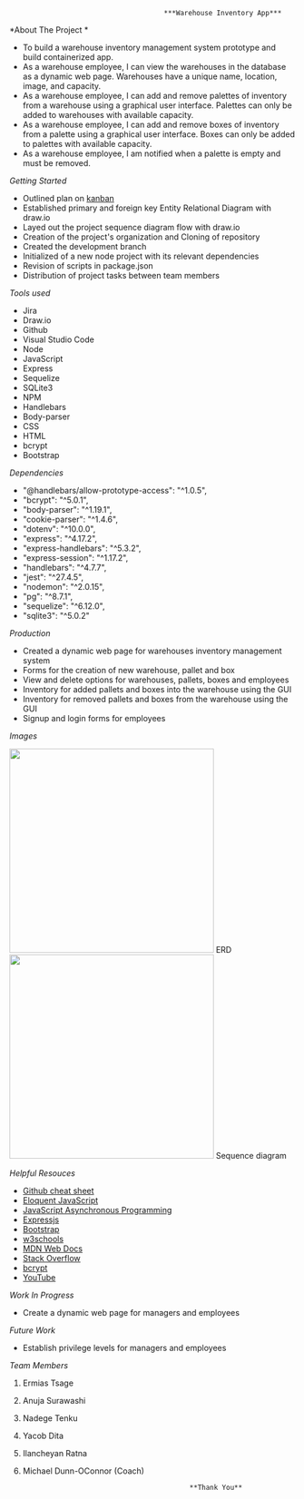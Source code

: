                                           ***Warehouse Inventory App***




*About The Project   *

- To build a warehouse inventory management system prototype and build containerized app.
- As a warehouse employee, I can view the warehouses in the database as a dynamic web page.  Warehouses have a unique name, location, image, and capacity.
- As a warehouse employee, I can add and remove palettes of inventory from a warehouse using a graphical user interface.  Palettes can only be added to warehouses with available capacity.
- As a warehouse employee, I can add and remove boxes of inventory from a palette using a graphical user interface.  Boxes can only be added to palettes with available capacity.
- As a warehouse employee, I am notified when a palette is empty and must be removed.


*Getting Started*

- Outlined plan on [kanban](https://ermileb.atlassian.net/jira/software/projects/WIA/boards/2)
- Established primary and foreign key Entity Relational Diagram with draw.io
- Layed out the project sequence diagram flow with draw.io
- Creation of the project's organization and Cloning of repository
- Created the development branch
- Initialized of a new node project with its relevant dependencies
- Revision of scripts in package.json
- Distribution of project tasks between team members


*Tools used*

- Jira
- Draw.io
- Github
- Visual Studio Code
- Node
- JavaScript
- Express
- Sequelize
- SQLite3
- NPM
- Handlebars
- Body-parser
- CSS
- HTML
- bcrypt
- Bootstrap


*Dependencies*

- "@handlebars/allow-prototype-access": "^1.0.5",
- "bcrypt": "^5.0.1",
- "body-parser": "^1.19.1",
- "cookie-parser": "^1.4.6",
- "dotenv": "^10.0.0",
- "express": "^4.17.2",
- "express-handlebars": "^5.3.2",
- "express-session": "^1.17.2",
- "handlebars": "^4.7.7",
- "jest": "^27.4.5",
- "nodemon": "^2.0.15",
- "pg": "^8.7.1",
- "sequelize": "^6.12.0",
- "sqlite3": "^5.0.2"


*Production*

- Created a dynamic web page for warehouses inventory management system
- Forms for the creation of new warehouse, pallet and box
- View and delete options for warehouses, pallets, boxes and employees
- Inventory for added pallets and boxes into the warehouse using the GUI
- Inventory for removed pallets and boxes from the warehouse using the GUI
- Signup and login forms for employees


*Images*

<img src="https://user-images.githubusercontent.com/94479058/147260259-436197a1-b6e5-4b09-a1d6-614217d7fac1.PNG" width="360"> ERD <img src="https://user-images.githubusercontent.com/94479058/147204531-a5a832b5-2c0f-4370-9e78-958b598fbe10.png" width="360"> Sequence diagram  



*Helpful Resouces*

- [Github cheat sheet](https://www.google.com/search?q=github+cheat+sheet&rlz=1C5GCEM_enUS979US980&oq=github+cheat&aqs=chrome.0.0i512j69i57j0i512l8.19583j0j15&sourceid=chrome&ie=UTF-8)
- [Eloquent JavaScript](https://www.google.com/search?q=Eloquent+JS+Book&rlz=1C5GCEM_enUS979US980&ei=mizEYbOlEcPk_Aa97oOACA&ved=0ahUKEwiz2tSMuvn0AhVDMt8KHT33AIAQ4dUDCA4&uact=5&oq=Eloquent+JS+Book&gs_lcp=Cgdnd3Mtd2l6EAMyBQguEIAEOgcIABBHELADOg0ILhDHARDRAxCwAxBDOgcIABCwAxBDSgQIQRgASgQIRhgAUPRzWPRzYNeeAWgBcAJ4AIABc4gBc5IBAzAuMZgBAKABAqABAcgBCsABAQ&sclient=gws-wiz)
- [JavaScript Asynchronous Programming](https://www.google.com/search?q=Asynchronous+JavaScript&rlz=1C5GCEM_enUS979US980&ei=Vi3EYbaNFYmMggfb5piYCA&ved=0ahUKEwi2kKvmuvn0AhUJhuAKHVszBoMQ4dUDCA4&uact=5&oq=Asynchronous+JavaScript&gs_lcp=Cgdnd3Mtd2l6EAMyBQgAEIAEMgUIABCABDIFCAAQgAQyBQgAEIAEMgUIABCABDIFCAAQgAQyBQgAEIAEMgUIABCABDIFCAAQgAQyBQgAEIAEOgcIABBHELADOgcIABCwAxBDSgQIQRgASgQIRhgAUIUkWIUkYIAuaAJwAngAgAFyiAFykgEDMC4xmAEAoAECoAEByAEKwAEB&sclient=gws-wiz)
- [Expressjs](https://www.google.com/search?q=Expressjs&rlz=1C5GCEM_enUS979US980&ei=tS3EYcq1GqW1ggeX3YDIDg&ved=0ahUKEwiK5NaTu_n0AhWlmuAKHZcuAOkQ4dUDCA4&uact=5&oq=Expressjs&gs_lcp=Cgdnd3Mtd2l6EAMyCAgAELEDEJECMgUIABCABDIFCAAQgAQyBQgAEIAEMgcIABCABBAKMgcIABCABBAKMgcIABCABBAKMgUIABCABDIFCAAQgAQyBQgAEIAEOgcIABBHELADOgcIABCwAxBDSgQIQRgASgQIRhgAUL4nWL4nYLQ1aAFwAngAgAGQAYgBkAGSAQMwLjGYAQCgAQKgAQHIAQrAAQE&sclient=gws-wiz)
- [Bootstrap](https://www.google.com/search?q=Bootstrap&rlz=1C5GCEM_enUS979US980&ei=Py7EYffFHvDp_Qb857qwAQ&ved=0ahUKEwi34cHVu_n0AhXwdN8KHfyzDhYQ4dUDCA4&uact=5&oq=Bootstrap&gs_lcp=Cgdnd3Mtd2l6EAMyBwgAELEDEEMyCAgAEIAEELEDMgcIABCxAxBDMggIABCABBCxAzIFCAAQsQMyCAgAEIAEELEDMggIABCABBCxAzIICAAQgAQQsQMyCAgAEIAEELEDMggIABCABBCxA0oECEEYAEoECEYYAFAAWABg2xFoAHACeACAAWmIAWmSAQMwLjGYAQCgAQKgAQHAAQE&sclient=gws-wiz)
- [w3schools](https://www.google.com/search?q=w3schools&rlz=1C5GCEM_enUS979US980&ei=HC_EYeeJCK22ggeK27_oCA&oq=w3sc&gs_lcp=Cgdnd3Mtd2l6EAEYAjIECAAQQzIHCAAQsQMQQzIHCAAQsQMQQzIICAAQgAQQsQMyCAgAEIAEELEDMggIABCABBCxAzIFCAAQgAQyBwgAELEDEEMyBQgAEIAEMggIABCABBCxAzoLCAAQgAQQsQMQgwE6EQguEIAEELEDEIMBEMcBEKMCOgUILhCABDoNCC4QsQMQxwEQ0QMQQ0oECEEYAEoECEYYAFAAWOsKYLwnaABwAngAgAF9iAHHA5IBAzAuNJgBAKABAcABAQ&sclient=gws-wiz)
- [MDN Web Docs](https://www.google.com/search?q=mdn&rlz=1C5GCEM_enUS979US980&ei=6S7EYYKWC86v_QaI_47QBw&ved=0ahUKEwjCrramvPn0AhXOV98KHYi_A3oQ4dUDCA4&uact=5&oq=mdn&gs_lcp=Cgdnd3Mtd2l6EAMyBggAEAoQQzIHCAAQsQMQQzIECAAQQzIECAAQQzIECAAQQzIECAAQQzIFCAAQgAQyBAgAEEMyCAguEIAEELEDMgcIABCxAxBDOhEILhCABBCxAxCDARDHARCjAjoICC4QsQMQgwE6CwgAEIAEELEDEIMBOggIABCABBCxAzoOCC4QgAQQsQMQxwEQowI6CwguEIAEEMcBENEDSgQIQRgASgQIRhgAUABYiwlgqA1oAHACeACAAXWIAckCkgEDMC4zmAEAoAEBwAEB&sclient=gws-wiz)
- [Stack Overflow](https://www.google.com/search?q=stack+overflow&rlz=1C5GCEM_enUS979US980&ei=cy_EYamXBOnD_Qa6qpTQCw&oq=stac&gs_lcp=Cgdnd3Mtd2l6EAEYADIHCAAQsQMQQzIHCAAQsQMQQzIICC4QgAQQsQMyCAguEIAEELEDMggIABCABBCxAzILCC4QgAQQxwEQrwEyCAguEIAEELEDMggIABCABBCxAzIECAAQQzIECAAQQzoFCAAQgAQ6BQguEIAEOggILhCxAxCDAToOCC4QgAQQsQMQxwEQ0QM6CwguEIAEEMcBENEDOgsIABCABBCxAxCDAToOCC4QgAQQsQMQxwEQowI6CAgAELEDEIMBOgsIABCABBCxAxDJAzoFCAAQkgNKBAhBGABKBAhGGABQAFjwB2DkGGgAcAJ4AIAB4wKIAbUGkgEHMC4yLjEuMZgBAKABAcABAQ&sclient=gws-wiz)
- [bcrypt](https://www.google.com/search?q=bcrypt&rlz=1C5GCEM_enUS979US980&ei=xS_EYaDCDsmIggf2o43oAg&ved=0ahUKEwjguK2Pvfn0AhVJhOAKHfZRAy0Q4dUDCA4&uact=5&oq=bcrypt&gs_lcp=Cgdnd3Mtd2l6EAMyCAgAELEDEJECMgQIABBDMgQIABBDMgQIABBDMgUIABCABDIFCAAQgAQyBQgAEIAEMgUIABCABDIFCAAQgAQyBQgAEIAEOhEILhCABBCxAxCDARDHARCjAjoICAAQgAQQsQM6DgguEIAEELEDEMcBEKMCOggILhCxAxCDAToLCAAQgAQQsQMQgwE6BQgAEJECOgcIABCxAxBDOgsILhCABBDHARCvAToLCC4QgAQQxwEQowJKBAhBGABKBAhGGABQAFj8CmDHEWgAcAJ4AIABqgKIAbAJkgEFMC4zLjOYAQCgAQHAAQE&sclient=gws-wiz)
- [YouTube](https://www.google.com/search?q=youtube&rlz=1C5GCEM_enUS979US980&ei=4y_EYaCSH6ivggfj05yYCA&ved=0ahUKEwjgj-Wdvfn0AhWol-AKHeMpB4MQ4dUDCA4&uact=5&oq=youtube&gs_lcp=Cgdnd3Mtd2l6EAMyEQguEIAEELEDEIMBEMcBENEDMgUIABCABDIICAAQgAQQsQMyCAgAEIAEELEDMggIABCABBCxAzIECAAQAzIICAAQgAQQsQMyCAgAEIAEELEDMgsIABCABBCxAxCDATIICAAQgAQQsQM6BQgAEJECOggILhCABBCxAzoLCC4QgAQQsQMQgwE6CwguEIAEEMcBEK8BOggIABCxAxCDAToFCC4QgAQ6CwguEIAEEMcBENEDOgcILhCxAxBDOgQIABAKOgcIABCxAxAKOgQILhAKOhMILhCxAxCDARCxAxDHARDRAxAKOgYIABAKEAM6CggAELEDEIMBEAo6EAguELEDEIMBEMcBENEDEApKBAhBGABKBAhGGABQAFjQM2CwOmgGcAJ4AIABwQKIAYcRkgEHMS45LjIuMZgBAKABAcABAQ&sclient=gws-wiz)


*Work In Progress*

- Create a dynamic web page for managers and employees


*Future Work*

- Establish privilege levels for managers and employees


*Team Members* 

1. Ermias Tsage
2. Anuja Surawashi
3. Nadege Tenku
4. Yacob Dita
5. Ilancheyan Ratna
6. Michael Dunn-OConnor (Coach)

                                                **Thank You**
